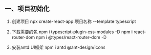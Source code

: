## 一、项目初始化
1. 创建项目
npx create-react-app 项目名称 --template typescript

2. 下载需要的包
npm i typescript-plugin-css-modules -D
npm i react-router-dom
npm i @types/react-router-dom -D

3. 安装antd UI框架
npm i antd @ant-design/icons

